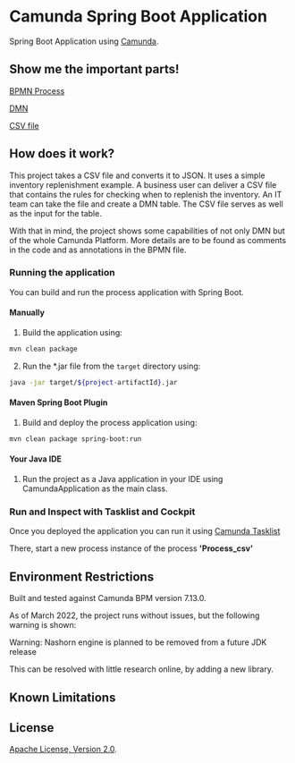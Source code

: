 # Camunda Spring Boot Application
Spring Boot Application using [Camunda](http://docs.camunda.org).

## Show me the important parts!
[BPMN Process](src/main/resources/process.bpmn)

[DMN](src/main/resources/decision_table.dmn)

[CSV file](src/main/resources/file.csv)

## How does it work?
This project takes a CSV file and converts it to JSON. 
It uses a simple inventory replenishment example.
A business user can deliver a CSV file that contains the rules for checking when to replenish the inventory.
An IT team can take the file and create a DMN table. The CSV file serves as well as the input for the table.

With that in mind, the project shows some capabilities of not only DMN but of the whole Camunda Platform.
More details are to be found as comments in the code and as annotations in the BPMN file.

### Running the application
You can build and run the process application with Spring Boot.

#### Manually
1. Build the application using:

```bash
mvn clean package
```
2. Run the *.jar file from the `target` directory using:

```bash
java -jar target/${project-artifactId}.jar
```

#### Maven Spring Boot Plugin
1. Build and deploy the process application using:

```bash
mvn clean package spring-boot:run
```

#### Your Java IDE
1. Run the project as a Java application in your IDE using CamundaApplication as the main class.

### Run and Inspect with Tasklist and Cockpit
Once you deployed the application you can run it using
[Camunda Tasklist](http://docs.camunda.org/latest/guides/user-guide/#tasklist)

There, start a new process instance of the process **'Process_csv'**

## Environment Restrictions
Built and tested against Camunda BPM version 7.13.0.

As of March 2022, the project runs without issues, but the following warning is shown:

Warning: Nashorn engine is planned to be removed from a future JDK release

This can be resolved with little research online, by adding a new library.

## Known Limitations

## License
[Apache License, Version 2.0](http://www.apache.org/licenses/LICENSE-2.0).
